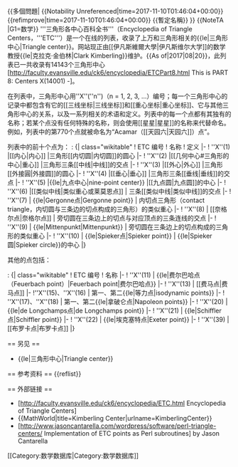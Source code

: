 {{多個問題|
{{Notability Unreferenced|time=2017-11-10T01:46:04+00:00}}
{{refimprove|time=2017-11-10T01:46:04+00:00}}
{{暫定名稱}}
}}
{{NoteTA
|G1=数学}}
'''三角形各中心百科全书'''（Encyclopedia of Triangle Centers，'''ETC'''）是一个在线的列表，收录了上万和三角形相关的{{le|三角形中心|Triangle center}}。网站现正由[[伊凡斯維爾大學|伊凡斯维尔大学]]的数学教授{{le|克拉克·金伯林|Clark Kimberling}}维护。{{As of|2017|08|20}}，此列表已一共收录有14143个三角形中心<ref>[http://faculty.evansville.edu/ck6/encyclopedia/ETCPart8.html This is PART 8: Centers X(14001) -]</ref>。

在列表中，三角形中心用''X''(''n'')（n = 1, 2, 3, ...）编号；每一个三角形中心的记录中都包含有它的[[三线坐标|三线坐标]]和[[重心坐标|重心坐标]]、它与其他三角形中心的关系，以及一系列相关的术语和定义。列表中的每一个点都有其独有的名称；若某个点没有任何特殊的名称，则会使用[[星星|星星]]的名称来代替命名。例如，列表中的第770个点就被命名为“Acamar（[[天园六|天园六]]）点”。

列表中的前十个点为：
: {| class="wikitable"
! ETC 编号
! 名称
! 定义
|-
! ''X''(1)
|[[内心|内心]]
|三角形[[内切圆|内切圆]]的圆心
|-
! ''X''(2)
|[[几何中心#三角形的中心|重心]]
|三角形三条[[中线|中线]]的交点
|-
! ''X''(3)
|[[外心|外心]]
|三角形[[外接圓|外接圆]]的圆心
|-
! ''X''(4)
|[[垂心|垂心]]
|三角形三条[[垂线|垂线]]的交点
|-
! ''X''(5)
|{{le|九点中心|nine-point center}}
|[[九点圆|九点圆]]的中心
|-
! ''X''(6)
|[[类似中线|类似重心或莱莫恩点]]
| 三条[[类似中线|类似中线]]的交点
|-
! ''X''(7)
| {{le|Gergonne点|Gergonne point}}
| 内切点三角形（contact triangle，内切圆与三条边的切点构成的三角形）的类似重心
|-
! ''X''(8)
| [[奈格尔点|奈格尔点]]
| 旁切圆在三条边上的切点与对应顶点的三条连线的交点
|-
! ''X''(9)
| {{le|Mittenpunkt|Mittenpunkt}}
| 旁切圆在三条边上的切点构成的三角形的类似重心
|-
! ''X''(10)
| {{le|Spieker点|Spieker point}}
| {{le|Spieker圆|Spieker circle}}的中心
|}

其他的点包括：

: {| class="wikitable"
! ETC 编号
! 名称
|-
! ''X''(11)
| {{le|费尔巴哈点（Feuerbach point）|Feuerbach point|费尔巴哈点}}
|-
! ''X''(13)
| [[费马点|费马点]]
|-
!''X''(15)、''X''(16)
| 第一、第二{{le|等力点|isodynamic points}}
|-
! ''X''(17)、''X''(18)
| 第一、第二{{le|拿破仑点|Napoleon points}}
|-
! ''X''(20)
| {{le|de Longchamps点|de Longchamps point}}
|-
! ''X''(21)
| {{le|Schiffler点|Schiffler point}}
|-
! ''X''(22)
| {{le|埃克塞特点|Exeter point}}
|-
! ''X''(39)
| [[布罗卡点|布罗卡点]]
|}

== 另见 ==
* {{le|三角形中心|Triangle center}}

== 参考资料 ==
{{reflist}}

== 外部链接 ==
* [http://faculty.evansville.edu/ck6/encyclopedia/ETC.html Encyclopedia of Triangle Centers]
* {{MathWorld|title=Kimberling Center|urlname=KimberlingCenter}}
* [http://www.jasoncantarella.com/wordpress/software/perl-triangle-centers/ Implementation of ETC points as Perl subroutines] by Jason Cantarella

[[Category:数学数据库|Category:数学数据库]]